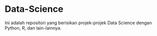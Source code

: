 # Data-Science
Ini adalah repositori yang berisikan projek-projek Data Science dengan Python, R, dan lain-lainnya.
